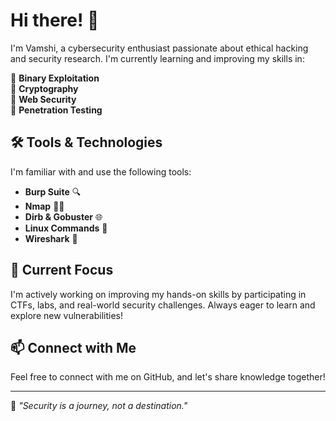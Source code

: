 # Hi there! 👋

I'm Vamshi, a cybersecurity enthusiast passionate about ethical hacking and security research. I'm currently learning and improving my skills in:

🔹 **Binary Exploitation**  
🔹 **Cryptography**  
🔹 **Web Security**  
🔹 **Penetration Testing**  

## 🛠️ Tools & Technologies
I'm familiar with and use the following tools:  
- **Burp Suite** 🔍  
- **Nmap** 🕵️‍♂️  
- **Dirb & Gobuster** 🌐  
- **Linux Commands** 🐧  
- **Wireshark** 📡  

## 🚀 Current Focus
I'm actively working on improving my hands-on skills by participating in CTFs, labs, and real-world security challenges. Always eager to learn and explore new vulnerabilities!

## 📫 Connect with Me
Feel free to connect with me on GitHub, and let's share knowledge together!

---

🌱 *"Security is a journey, not a destination."*  
